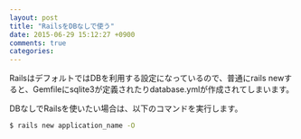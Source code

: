 ```yaml
---
layout: post
title: "RailsをDBなしで使う"
date: 2015-06-29 15:12:27 +0900
comments: true
categories: 
---
```


RailsはデフォルトではDBを利用する設定になっているので、普通にrails newすると、Gemfileにsqlite3が定義されたりdatabase.ymlが作成されてしまいます。

DBなしでRailsを使いたい場合は、以下のコマンドを実行します。


~~~bash
$ rails new application_name -O

~~~
